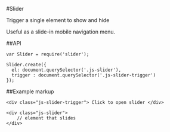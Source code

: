 #Slider

Trigger a single element to show and hide

Useful as a slide-in mobile navigation menu.

##API

    var Slider = require('slider');

    Slider.create({
      el: document.querySelector('.js-slider'),
      trigger : document.querySelector('.js-slider-trigger')
    });

##Example markup

    <div class="js-slider-trigger"> Click to open slider </div>

    <div class="js-slider">
        // element that slides
    </div>
